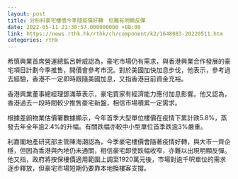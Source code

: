 ```yaml
---
layout: post
title: 分析料豪宅樓價今季隨疫情好轉　但難有明顯反彈
date: 2022-05-11 21:30:57.000000000 +08:00
link: https://news.rthk.hk/rthk/ch/component/k2/1648083-20220511.htm
categories: rthk
---
```


希慎興業首席營運總監呂幹威認為，豪宅市場仍有需求，與香港興業合作發展的豪宅項目計劃今季推售，開價會參考市況。對於美國加快加息步伐，他表示，參考過去經驗，香港不一定即時跟隨美國加息，又指香港目前資金充裕。

香港興業董事總經理鄧滿華表示，豪宅買家有經濟能力應付加息影響。他又認為，香港過去一段時間較少推售豪宅新盤，相信市場積累一定需求。

根據差餉物業估價署數據顯示，今年首季大型單位樓價在疫情下累計跌5.8%，蒸發去年全年逾2.4%的升幅。有關跌幅亦較中小型單位首季跌逾3%嚴重。

利嘉閣地產研究部主管陳海潮認為，今季豪宅樓價會隨著疫情好轉，與大市一齊企穩，但因為香港與內地仍未通關，相信豪宅即使跌幅收窄，亦難以出現明顯反彈。他又指，政府將按保樓價適用範圍上調至1920萬元後，市場對逾千呎單位的需求逐步釋放，但豪宅市場短期仍要靠本地換樓客支撐。
